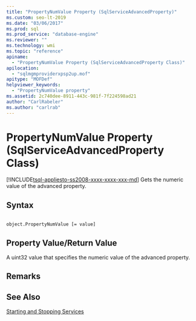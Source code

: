 ```yaml
---
title: "PropertyNumValue Property (SqlServiceAdvancedProperty)"
ms.custom: seo-lt-2019
ms.date: "03/06/2017"
ms.prod: sql
ms.prod_service: "database-engine"
ms.reviewer: ""
ms.technology: wmi
ms.topic: "reference"
apiname: 
  - "PropertyNumValue Property (SqlServiceAdvancedProperty Class)"
apilocation: 
  - "sqlmgmproviderxpsp2up.mof"
apitype: "MOFDef"
helpviewer_keywords: 
  - "PropertyNumValue property"
ms.assetid: 2c740dee-8911-443c-981f-7f224598ad21
author: "CarlRabeler"
ms.author: "carlrab"
---
```

# PropertyNumValue Property (SqlServiceAdvancedProperty Class)
[!INCLUDE[tsql-appliesto-ss2008-xxxx-xxxx-xxx-md](../../../includes/tsql-appliesto-ss2008-xxxx-xxxx-xxx-md.md)]
  Gets the numeric value of the advanced property.  
  
## Syntax  
  
```  
  
object.PropertyNumValue [= value]  
```  
  
## Property Value/Return Value  
 A uint32 value that specifies the numeric value of the advanced property.  
  
## Remarks  
  
## See Also  
 [Starting and Stopping Services](https://technet.microsoft.com/library/ms174886\(v=sql.105\).aspx)  
  
  

